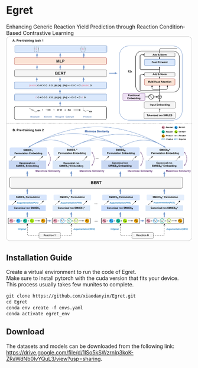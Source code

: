 # Egret
Enhancing Generic Reaction Yield Prediction through Reaction Condition-Based Contrastive Learning
![Egret](./dataset/model_framework.png)


## Installation Guide
Create a virtual environment to run the code of Egret.<br>
Make sure to install pytorch with the cuda version that fits your device.<br>
This process usually takes few munites to complete.<br>
```
git clone https://github.com/xiaodanyin/Egret.git
cd Egret
conda env create -f envs.yaml
conda activate egret_env
```
## Download
The datasets and models can be downloaded from the following link: https://drive.google.com/file/d/1lSo5kSWzrnIp3koK-ZRaWdNb0IvYQuL3/view?usp=sharing.